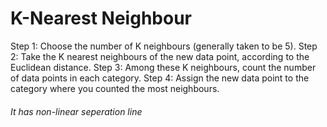 # K-Nearest Neighbour

Step 1: Choose the number of K neighbours (generally taken to be 5).
Step 2: Take the K nearest neighbours of the new data point, according to the Euclidean distance.
Step 3: Among these K neighbours, count the number of data points in each category.
Step 4: Assign the new data point to the category where you counted the most neighbours. 


###### It has non-linear seperation line